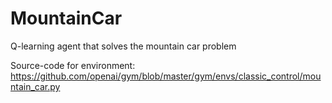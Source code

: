 # MountainCar
Q-learning agent that solves the mountain car problem

Source-code for environment:
https://github.com/openai/gym/blob/master/gym/envs/classic_control/mountain_car.py
